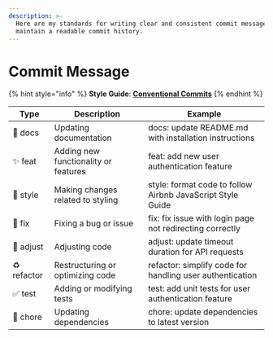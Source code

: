 ```yaml
---
description: >-
  Here are my standards for writing clear and consistent commit messages to
  maintain a readable commit history.
---
```


# Commit Message

{% hint style="info" %}
**Style Guide**: [**Conventional Commits**](https://www.conventionalcommits.org/en/v1.0.0/)
{% endhint %}

<table data-full-width="false"><thead><tr><th>Type</th><th>Description</th><th>Example</th></tr></thead><tbody><tr><td>📝 docs</td><td>Updating documentation</td><td>docs: update README.md with installation instructions</td></tr><tr><td>✨ feat</td><td>Adding new functionality or features</td><td>feat: add new user authentication feature</td></tr><tr><td>🎨 style</td><td>Making changes related to styling</td><td>style: format code to follow Airbnb JavaScript Style Guide</td></tr><tr><td>🐛 fix</td><td>Fixing a bug or issue</td><td>fix: fix issue with login page not redirecting correctly</td></tr><tr><td>🔧 adjust</td><td>Adjusting code</td><td>adjust: update timeout duration for API requests</td></tr><tr><td>♻️ refactor</td><td>Restructuring or optimizing code</td><td>refactor: simplify code for handling user authentication</td></tr><tr><td>✅ test</td><td>Adding or modifying tests</td><td>test: add unit tests for user authentication feature</td></tr><tr><td>👷 chore</td><td>Updating dependencies</td><td>chore: update dependencies to latest version</td></tr></tbody></table>
